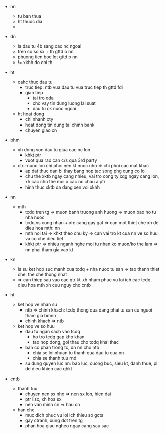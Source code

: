 - nn
	- tu ban thua
	- ht thuoc dia
	- 
- dn
	- la dau tu 4b sang cac nc ngoai
	- tren co so sx + th gttd o nn
	- phuong tien boc lot gttd o nn
	- != xkhh do chi th
- ht
	- cahc thuc dau tu
		- truc tiep: ntb vua dau tu vua truc tiep th gttd fdi
		- gian tiep
			- tai tro oda
			- cho vay tin dung luong lai suat
			- dau tu ck nuoc ngoai
	- ht hoat dong
		- chi nhanh cty
		- hoat dong tin dung tai chinh bank
		- chuyen giao cn
- bhm
	- xh dong von dau tu giua cac nc lon
		- khkt ptr
		- vuot qua rao can c/s qua 3rd party
	- ctri: nuoc lon chi phoi nen kt nuoc nho => chi phoi cac mat khac
		- ap dat thuc dan bi thay bang hop tac song phg cung co loi
		- chu the xktb ngay cang nhieu, vai tro cong ty xqg ngay cang lon, xh cac chu the moi o cac nc chau a ptr
		- hinh thuc xktb da dang xen voi xkhh


- nn
	- mth
		- tcdq tren tg => muon banh truong anh huong => muon bao ho tu nha nuoc
		- tcdq vs cong nhan + xh: cang gay gat => can mot thiet che xh de dieu hoa mth: nn
		- mth noi tai => khkt theo chu ky => can vai tro kt cua nn ve so huu va co che dieu tiet
		- khkt ptr => nhieu nganh nghe moi tu nhan ko muon/ko the lam => nn phai tham gia vao kt
- kn
	- la su ket hop suc manh cua tcdq + nha nuoc tu san => tao thanh thiet che, the che thong nhat
	- => can thiep sau vao cac qtr kt-xh nham phuc vu loi ich cac tcdq, dieu hoa mth xh cuu nguy cho cntb
- ht
	- ket hop ve nhan su
		- ntb => chinh khach: tcdq thong qua dang phai tu san cu nguoi tham gia bmnn
		- chinh khach => ntb
	- ket hop ve so huu
		- dau tu ngan sach vao tcdq
			- ho tro tcdq gap kho khan
			- tao hop dong, goi thau cho tcdq khai thac
		- ban co phan trong tc, dn nn cho ntb
			- chia se loi nhuan tu thanh qua dau tu cua nn
			- chia se thanh tuu rnd
		- su dung quyen luc nn: bao luc, cuong buc, sieu kt, danh thue, pl de dieu khien cac qhkt
- cntb
	- thanh tuu
		- chuyen nen sx nho => nen sx lon, hien dai
		- ptr llsx, xh hoa sx
		- nen van minh cn => hau cn
	- han che
		- muc dich phuc vu loi ich thieu so gcts
		- gay ctranh, xung dot tren tg
		- phan hoa giau ngheo ngay cang sau sac